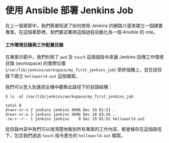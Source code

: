 # 使用 Ansible 部署 Jenkins Job

在上一個章節中，我們簡單知道了如何使用 Jenkins 的網路介面來建立一個建置專案。在這個章節裡，我們要試著將這個過程自動化為一個 Ansible 的 role。

#### 工作環境目錄與工作配置目錄

在專案示範中，我們利用了 `pwd` 及 `touch` 這兩個指令來讓 Jenkins 回傳工作環境目錄 (workspace) 的實際位置 (`/var/lib/jenkins/workspace/my_first_jenkins_job`) 至終端機上，並在該目錄下建立 `helloworld.out` 這個檔案。

我們可以登入到遙控主機中觀察此路徑下的目錄結構：

```shell
$ ls -al /var/lib/jenkins/workspace/my_first_jenkins_job

total 8
drwxr-xr-x 2 jenkins jenkins 4096 Dec 19 01:51 .
drwxr-xr-x 3 jenkins jenkins 4096 Dec 18 03:26 ..
-rw-r--r-- 1 jenkins jenkins    0 Dec 19 01:52 helloworld.out
```

從目錄內容中我們可以很清楚地看到所有專案的工作內容，都會被存在這個路徑下，包含我們透過 `touch` 指令產生的 `helloworld.out` 檔案。


